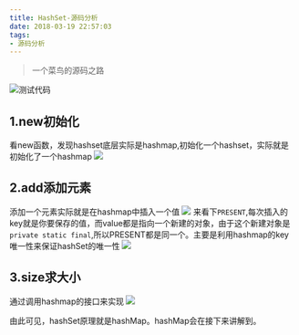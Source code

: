 ```yaml
---
title: HashSet-源码分析
date: 2018-03-19 22:57:03
tags:
- 源码分析
---
```

> 一个菜鸟的源码之路

![测试代码](https://upload-images.jianshu.io/upload_images/6555928-7d838492a9edaac5.png?imageMogr2/auto-orient/strip%7CimageView2/2/w/1240)
## 1.new初始化
看new函数，发现hashset底层实际是hashmap,初始化一个hashset，实际就是初始化了一个hashmap
![](https://upload-images.jianshu.io/upload_images/6555928-88eb62c4f67b37d7.png?imageMogr2/auto-orient/strip%7CimageView2/2/w/1240)
## 2.add添加元素
添加一个元素实际就是在hashmap中插入一个值
![](https://upload-images.jianshu.io/upload_images/6555928-df0bb14c0354551c.png?imageMogr2/auto-orient/strip%7CimageView2/2/w/1240)
来看下`PRESENT`,每次插入的key就是你要保存的值，而value都是指向一个新建的对象，由于这个新建对象是`private static final`,所以PRESENT都是同一个。主要是利用hashmap的key唯一性来保证hashSet的唯一性
![](https://upload-images.jianshu.io/upload_images/6555928-9749f5e1e4e0b937.png?imageMogr2/auto-orient/strip%7CimageView2/2/w/1240)

## 3.size求大小
通过调用hashmap的接口来实现
![](https://upload-images.jianshu.io/upload_images/6555928-41f308ef6130b4d0.png?imageMogr2/auto-orient/strip%7CimageView2/2/w/1240)



由此可见，hashSet原理就是hashMap。hashMap会在接下来讲解到。



